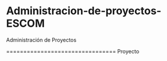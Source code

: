 Administracion-de-proyectos-ESCOM
=================================

Administración de Proyectos

================================
Proyecto
